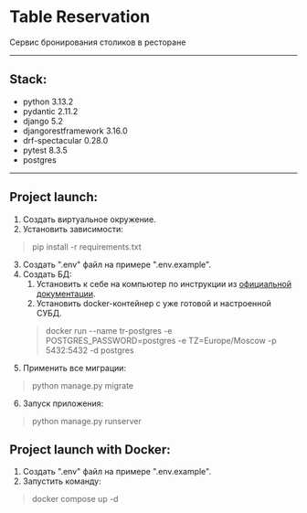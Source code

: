 # Table Reservation
Cервис бронирования столиков в ресторане
________
## Stack:
- python 3.13.2
- pydantic 2.11.2
- django 5.2
- djangorestframework 3.16.0
- drf-spectacular 0.28.0
- pytest 8.3.5
- postgres
________
## Project launch:
1. Создать виртуальное окружение.
2. Установить зависимости:
> pip install -r requirements.txt
3. Создать ".env" файл на примере ".env.example".
4. Создать БД:
   1. Установить к себе на компьютер по инструкции из [официальной документации](https://www.postgresql.org/download/). 
   2. Установить docker-контейнер с уже готовой и настроенной СУБД. 
    > docker run --name tr-postgres -e POSTGRES_PASSWORD=postgres -e TZ=Europe/Moscow -p 5432:5432 -d postgres
5. Применить все миграции:
> python manage.py migrate
6. Запуск приложения:
> python manage.py runserver

## Project launch with Docker:
1. Создать ".env" файл на примере ".env.example".
2. Запустить команду:
> docker compose up -d
